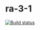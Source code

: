 # ra-3-1

[![Build status](https://ci.appveyor.com/api/projects/status/yb30dyfw2571axhy?svg=true)](https://ci.appveyor.com/project/nugmanov87/ra-3-1)